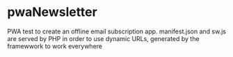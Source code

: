 # pwaNewsletter
PWA test to create an offline email subscription app.
manifest.json and sw.js are served by PHP in order to use dynamic URLs, generated by the framewwork to work everywhere
